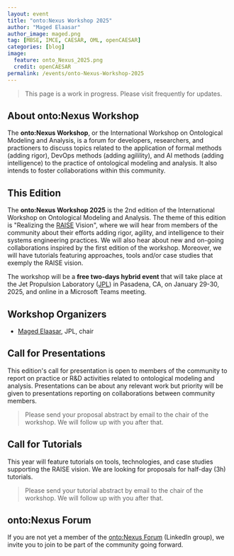 ```yaml
---
layout: event
title: "onto:Nexus Workshop 2025"
author: "Maged Elaasar"
author_image: maged.png
tag: [MBSE, IMCE, CAESAR, OML, openCAESAR]
categories: [blog]
image:
  feature: onto_Nexus_2025.png
  credit: openCAESAR
permalink: /events/onto-Nexus-Workshop-2025
---
```


> This page is a work in progress. Please visit frequently for updates.

## About onto:Nexus Workshop

The <b>onto:Nexus Workshop</b>, or the International Workshop on Ontological Modeling and Analysis, is a forum for developers, researchers, and practioners to discuss topics related to the application of formal methods (adding rigor), DevOps methods (adding agilility), and AI methods (adding intelligence) to the practice of ontological modeling and analysis. It also intends to foster collaborations within this community.

## This Edition

The <b>onto:Nexus Workshop 2025</b> is the 2nd edition of the International Workshop on Ontological Modeling and Analysis. The theme of this edition is "Realizing the [RAISE](https://www.opencaesar.io/raise) Vision", where we will hear from members of the community about their efforts adding rigor, agility, and intelligence to their systems engineering practices. We will also hear about new and on-going collaborations inspired by the first edition of the workshop. Moreover, we will have tutorials featuring approaches, tools and/or case studies that exemply the RAISE vision.

The workshop will be a <b>free two-days hybrid event</b> that will take place at the Jet Propulsion Laboratory ([JPL](https://www.jpl.nasa.gov/)) in Pasadena, CA, on January 29-30, 2025, and online in a Microsoft Teams meeting.

## Workshop Organizers

* [Maged Elaasar](mailto:elaasar@jpl.nasa.gov), JPL, chair

## Call for Presentations

This edition's call for presentation is open to members of the community to report on practice or R&D activities related to ontological modeling and analysis. Presentations can be about any relevant work but priority will be given to presentations reporting on collaborations between community members.

> Please send your proposal abstract by email to the chair of the workshop. We will follow up with you after that.

## Call for Tutorials

This year will feature tutorials on tools, technologies, and case studies supporting the RAISE vision. We are looking for proposals for half-day (3h) tutorials.

> Please send your tutorial abstract by email to the chair of the workshop. We will follow up with you after that.

## onto:Nexus Forum

If you are not yet a member of the [onto:Nexus Forum](https://www.linkedin.com/groups/14235207/) (LinkedIn group), we invite you to join to be part of the community going forward.